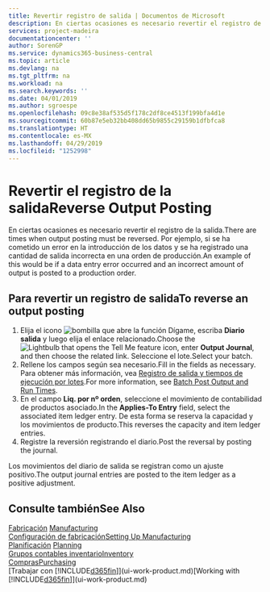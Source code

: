 ```yaml
---
title: Revertir registro de salida | Documentos de Microsoft
description: En ciertas ocasiones es necesario revertir el registro de la salida. Por ejemplo, si se ha cometido un error en la introducción de los datos y se ha registrado una cantidad de salida incorrecta en una orden de producción.
services: project-madeira
documentationcenter: ''
author: SorenGP
ms.service: dynamics365-business-central
ms.topic: article
ms.devlang: na
ms.tgt_pltfrm: na
ms.workload: na
ms.search.keywords: ''
ms.date: 04/01/2019
ms.author: sgroespe
ms.openlocfilehash: 09c8e38af535d5f178c2df8ce4513f199bfa4d1e
ms.sourcegitcommit: 60b87e5eb32bb408dd65b9855c29159b1dfbfca8
ms.translationtype: HT
ms.contentlocale: es-MX
ms.lasthandoff: 04/29/2019
ms.locfileid: "1252998"
---
```

# <a name="reverse-output-posting"></a><span data-ttu-id="281c3-104">Revertir el registro de la salida</span><span class="sxs-lookup"><span data-stu-id="281c3-104">Reverse Output Posting</span></span>
<span data-ttu-id="281c3-105">En ciertas ocasiones es necesario revertir el registro de la salida.</span><span class="sxs-lookup"><span data-stu-id="281c3-105">There are times when output posting must be reversed.</span></span> <span data-ttu-id="281c3-106">Por ejemplo, si se ha cometido un error en la introducción de los datos y se ha registrado una cantidad de salida incorrecta en una orden de producción.</span><span class="sxs-lookup"><span data-stu-id="281c3-106">An example of this would be if a data entry error occurred and an incorrect amount of output is posted to a production order.</span></span>  

## <a name="to-reverse-an-output-posting"></a><span data-ttu-id="281c3-107">Para revertir un registro de salida</span><span class="sxs-lookup"><span data-stu-id="281c3-107">To reverse an output posting</span></span>  
1.  <span data-ttu-id="281c3-108">Elija el icono ![bombilla que abre la función Dígame](media/ui-search/search_small.png "Dígame que desea hacer"), escriba **Diario salida** y luego elija el enlace relacionado.</span><span class="sxs-lookup"><span data-stu-id="281c3-108">Choose the ![Lightbulb that opens the Tell Me feature](media/ui-search/search_small.png "Tell me what you want to do") icon, enter **Output Journal**, and then choose the related link.</span></span> <span data-ttu-id="281c3-109">Seleccione el lote.</span><span class="sxs-lookup"><span data-stu-id="281c3-109">Select your batch.</span></span>  
2. <span data-ttu-id="281c3-110">Rellene los campos según sea necesario.</span><span class="sxs-lookup"><span data-stu-id="281c3-110">Fill in the fields as necessary.</span></span> <span data-ttu-id="281c3-111">Para obtener más información, vea [Registro de salida y tiempos de ejecución por lotes](production-how-to-post-output-quantity.md).</span><span class="sxs-lookup"><span data-stu-id="281c3-111">For more information, see [Batch Post Output and Run Times](production-how-to-post-output-quantity.md).</span></span>
3.  <span data-ttu-id="281c3-112">En el campo **Liq. por nº orden**, seleccione el movimiento de contabilidad de productos asociado.</span><span class="sxs-lookup"><span data-stu-id="281c3-112">In the **Applies-To Entry** field, select the associated item ledger entry.</span></span> <span data-ttu-id="281c3-113">De esta forma se reserva la capacidad y los movimientos de producto.</span><span class="sxs-lookup"><span data-stu-id="281c3-113">This reverses the capacity and item ledger entries.</span></span>  
4. <span data-ttu-id="281c3-114">Registre la reversión registrando el diario.</span><span class="sxs-lookup"><span data-stu-id="281c3-114">Post the reversal by posting the journal.</span></span>  

<span data-ttu-id="281c3-115">Los movimientos del diario de salida se registran como un ajuste positivo.</span><span class="sxs-lookup"><span data-stu-id="281c3-115">The output journal entries are posted to the item ledger as a positive adjustment.</span></span>  

## <a name="see-also"></a><span data-ttu-id="281c3-116">Consulte también</span><span class="sxs-lookup"><span data-stu-id="281c3-116">See Also</span></span>  
 <span data-ttu-id="281c3-117">[Fabricación](production-manage-manufacturing.md)  </span><span class="sxs-lookup"><span data-stu-id="281c3-117">[Manufacturing](production-manage-manufacturing.md)  </span></span>  
 [<span data-ttu-id="281c3-118">Configuración de fabricación</span><span class="sxs-lookup"><span data-stu-id="281c3-118">Setting Up Manufacturing</span></span>](production-configure-production-processes.md)  
 <span data-ttu-id="281c3-119">[Planificación](production-planning.md)    </span><span class="sxs-lookup"><span data-stu-id="281c3-119">[Planning](production-planning.md)    </span></span>  
 [<span data-ttu-id="281c3-120">Grupos contables inventario</span><span class="sxs-lookup"><span data-stu-id="281c3-120">Inventory</span></span>](inventory-manage-inventory.md)  
 [<span data-ttu-id="281c3-121">Compras</span><span class="sxs-lookup"><span data-stu-id="281c3-121">Purchasing</span></span>](purchasing-manage-purchasing.md)  
 <span data-ttu-id="281c3-122">[Trabajar con [!INCLUDE[d365fin](includes/d365fin_md.md)]](ui-work-product.md)</span><span class="sxs-lookup"><span data-stu-id="281c3-122">[Working with [!INCLUDE[d365fin](includes/d365fin_md.md)]](ui-work-product.md)</span></span>  
